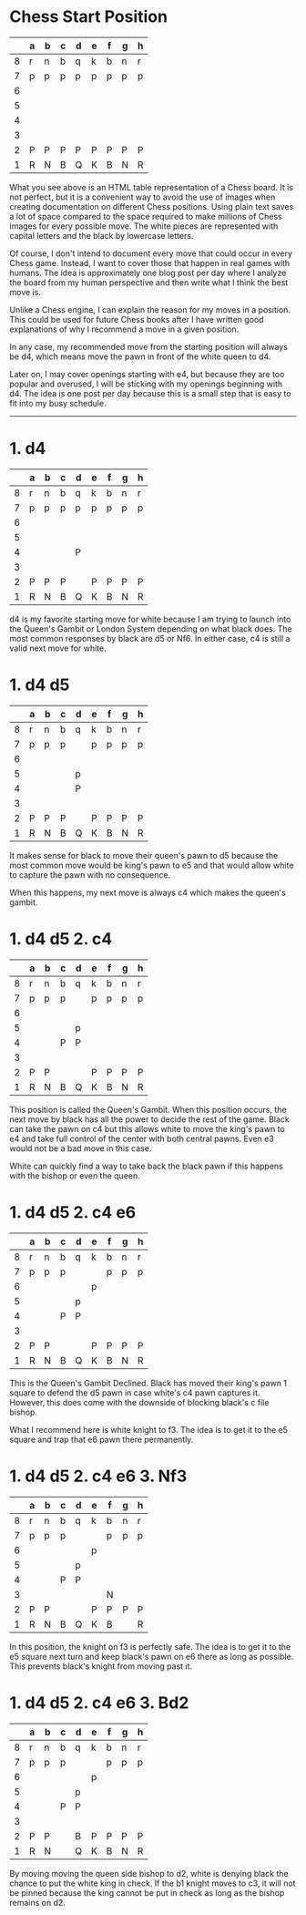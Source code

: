 # Chess Start Position

|   | a | b | c | d | e | f | g | h |
|---|---|---|---|---|---|---|---|---|
| 8 | r | n | b | q | k | b | n | r |
| 7 | p | p | p | p | p | p | p | p |
| 6 |   |   |   |   |   |   |   |   |
| 5 |   |   |   |   |   |   |   |   |
| 4 |   |   |   |   |   |   |   |   |
| 3 |   |   |   |   |   |   |   |   |
| 2 | P | P | P | P | P | P | P | P |
| 1 | R | N | B | Q | K | B | N | R |

What you see above is an HTML table representation of a Chess board. It is not perfect, but it is a convenient way to avoid the use of images when creating documentation on different Chess positions. Using plain text saves a lot of space compared to the space required to make millions of Chess images for every possible move. The white pieces are represented with capital letters and the black by lowercase letters.

Of course, I don't intend to document every move that could occur in every Chess game. Instead, I want to cover those that happen in real games with humans. The idea is approximately one blog post per day where I analyze the board from my human perspective and then write what I think the best move is.

Unlike a Chess engine, I can explain the reason for my moves in a position. This could be used for future Chess books after I have written good explanations of why I recommend a move in a given position.

In any case, my recommended move from the starting position will always be d4, which means move the pawn in front of the white queen to d4.

Later on, I may cover openings starting with e4, but because they are too popular and overused, I will be sticking with my openings beginning with d4. The idea is one post per day because this is a small step that is easy to fit into my busy schedule.



---

# 1. d4

|   | a | b | c | d | e | f | g | h |
|---|---|---|---|---|---|---|---|---|
| 8 | r | n | b | q | k | b | n | r |
| 7 | p | p | p | p | p | p | p | p |
| 6 |   |   |   |   |   |   |   |   |
| 5 |   |   |   |   |   |   |   |   |
| 4 |   |   |   | P |   |   |   |   |
| 3 |   |   |   |   |   |   |   |   |
| 2 | P | P | P |   | P | P | P | P |
| 1 | R | N | B | Q | K | B | N | R |

d4 is my favorite starting move for white because I am trying to launch into the Queen's Gambit or London System depending on what black does. The most common responses by black are d5 or Nf6. In either case, c4 is still a valid next move for white.

# 1. d4 d5

|   | a | b | c | d | e | f | g | h |
|---|---|---|---|---|---|---|---|---|
| 8 | r | n | b | q | k | b | n | r |
| 7 | p | p | p |   | p | p | p | p |
| 6 |   |   |   |   |   |   |   |   |
| 5 |   |   |   | p |   |   |   |   |
| 4 |   |   |   | P |   |   |   |   |
| 3 |   |   |   |   |   |   |   |   |
| 2 | P | P | P |   | P | P | P | P |
| 1 | R | N | B | Q | K | B | N | R |

It makes sense for black to move their queen's pawn to d5 because the most common move would be king's pawn to e5 and that would allow white to capture the pawn with no consequence.

When this happens, my next move is always c4 which makes the queen's gambit.


# 1. d4 d5 2. c4

|   | a | b | c | d | e | f | g | h |
|---|---|---|---|---|---|---|---|---|
| 8 | r | n | b | q | k | b | n | r |
| 7 | p | p | p |   | p | p | p | p |
| 6 |   |   |   |   |   |   |   |   |
| 5 |   |   |   | p |   |   |   |   |
| 4 |   |   | P | P |   |   |   |   |
| 3 |   |   |   |   |   |   |   |   |
| 2 | P | P |   |   | P | P | P | P |
| 1 | R | N | B | Q | K | B | N | R |


This position is called the Queen's Gambit. When this position occurs, the next move by black has all the power to decide the rest of the game. Black can take the pawn on c4 but this allows white to move the king's pawn to e4 and take full control of the center with both central pawns. Even e3 would not be a bad move in this case.

White can quickly find a way to take back the black pawn if this happens with the bishop or even the queen.

# 1. d4 d5 2. c4 e6

|   | a | b | c | d | e | f | g | h |
|---|---|---|---|---|---|---|---|---|
| 8 | r | n | b | q | k | b | n | r |
| 7 | p | p | p |   |   | p | p | p |
| 6 |   |   |   |   | p |   |   |   |
| 5 |   |   |   | p |   |   |   |   |
| 4 |   |   | P | P |   |   |   |   |
| 3 |   |   |   |   |   |   |   |   |
| 2 | P | P |   |   | P | P | P | P |
| 1 | R | N | B | Q | K | B | N | R |

This is the Queen's Gambit Declined. Black has moved their king's pawn 1 square to defend the d5 pawn in case white's c4 pawn captures it. However, this does come with the downside of blocking black's c file bishop.

What I recommend here is white knight to f3. The idea is to get it to the e5 square and trap that e6 pawn there permanently.


# 1. d4 d5 2. c4 e6 3. Nf3

|   | a | b | c | d | e | f | g | h |
|---|---|---|---|---|---|---|---|---|
| 8 | r | n | b | q | k | b | n | r |
| 7 | p | p | p |   |   | p | p | p |
| 6 |   |   |   |   | p |   |   |   |
| 5 |   |   |   | p |   |   |   |   |
| 4 |   |   | P | P |   |   |   |   |
| 3 |   |   |   |   |   | N |   |   |
| 2 | P | P |   |   | P | P | P | P |
| 1 | R | N | B | Q | K | B |   | R |

In this position, the knight on f3 is perfectly safe. The idea is to get it to the e5 square next turn and keep black's pawn on e6 there as long as possible. This prevents black's knight from moving past it.

# 1. d4 d5 2. c4 e6 3. Bd2

|   | a | b | c | d | e | f | g | h |
|---|---|---|---|---|---|---|---|---|
| 8 | r | n | b | q | k | b | n | r |
| 7 | p | p | p |   |   | p | p | p |
| 6 |   |   |   |   | p |   |   |   |
| 5 |   |   |   | p |   |   |   |   |
| 4 |   |   | P | P |   |   |   |   |
| 3 |   |   |   |   |   |   |   |   |
| 2 | P | P |   | B | P | P | P | P |
| 1 | R | N |   | Q | K | B | N | R |

By moving moving the queen side bishop to d2, white is denying black the chance to put the white king in check. If the b1 knight moves to c3, it will not be pinned because the king cannot be put in check as long as the bishop remains on d2.